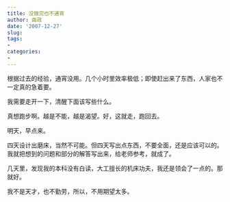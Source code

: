 ```yaml
---
title: 没做完也不通宵
author: 曲政
date: '2007-12-27'
slug: 
tags:
- 
categories:
- 
---
```


根据过去的经验，通宵没用。几个小时里效率极低；即使赶出来了东西，人家也不一定真的急着要。 

我需要走开一下，清醒下面该写些什么。 

真想跑步啊。越是不能，越是渴望。好，这就走，跑回去。 

明天，早点来。 

四天设计出磨床，当然不可能。但四天写出点东西，不要全面，还是应该可以的。我就把想到的问题和部分的解答写出来，给老师参考，就成了。 

几天里，发现我的本科没有白读，大工擅长的机床功夫，我还是领会了一点的。那就好。 

我不是天才，也不勤劳，所以，不用期望太多。                                                                                            